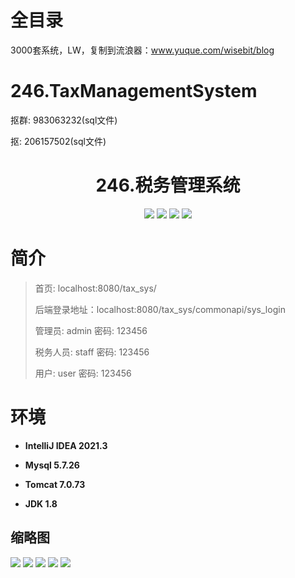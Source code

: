 # 全目录

3000套系统，LW，复制到流浪器：www.yuque.com/wisebit/blog

# 246.TaxManagementSystem

<p>抠群: 983063232(sql文件)</p>
<p>抠: 206157502(sql文件)</p>

<p><h1 align="center">246.税务管理系统</h1></p>


<p align="center">
	<img src="https://img.shields.io/badge/jdk-1.8-orange.svg"/>
    <img src="https://img.shields.io/badge/springboot-5.x-lightgrey.svg"/>
    <img src="https://img.shields.io/badge/jsp-3.x-blue.svg"/>
    <img src="https://img.shields.io/badge/mybatis-5.x-yellow.svg"/>
</p>

# 简介
>
> 
> 
> 首页: localhost:8080/tax_sys/
>
> 后端登录地址：localhost:8080/tax_sys/commonapi/sys_login
>
> 管理员: admin   密码: 123456
>  
> 税务人员: staff 密码: 123456
> 
> 用户: user 密码: 123456

# 环境

- <b>IntelliJ IDEA 2021.3</b>

- <b>Mysql 5.7.26</b>

- <b>Tomcat 7.0.73</b>

- <b>JDK 1.8</b>




## 缩略图

![](https://bitwise.oss-cn-heyuan.aliyuncs.com/2024/9/10/d92d6e3f-b0ca-4262-9cd3-da45205ff3d0.png)
![](https://bitwise.oss-cn-heyuan.aliyuncs.com/2024/9/10/e3921ec6-f96c-4d5c-a4a8-76c37823d860.png)
![](https://bitwise.oss-cn-heyuan.aliyuncs.com/2024/9/10/b2fd34c2-1729-4a56-9e1d-f06e429f18b4.png)
![](https://bitwise.oss-cn-heyuan.aliyuncs.com/2024/9/10/3124e4c7-59f9-47d5-a3a4-cbeb3c7d1fde.png)
![](https://bitwise.oss-cn-heyuan.aliyuncs.com/2024/9/10/b7cbf101-85af-485e-96e1-48bfa50f7c59.png)





